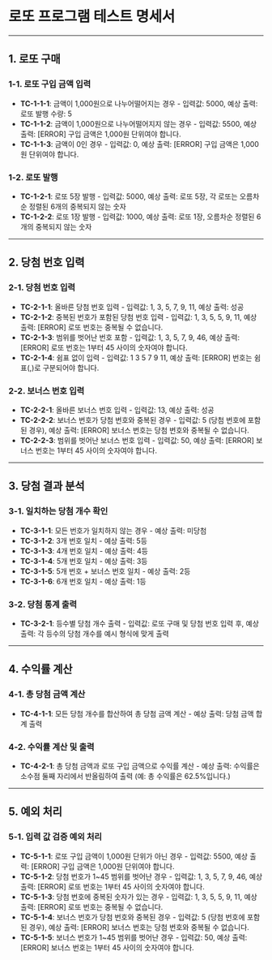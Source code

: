# 로또 프로그램 테스트 명세서

---

## 1. 로또 구매

### 1-1. 로또 구입 금액 입력

- **TC-1-1-1**: 금액이 1,000원으로 나누어떨어지는 경우 - 입력값: 5000, 예상 출력: 로또 발행 수량: 5
- **TC-1-1-2**: 금액이 1,000원으로 나누어떨어지지 않는 경우 - 입력값: 5500, 예상 출력: [ERROR] 구입 금액은 1,000원 단위여야 합니다.
- **TC-1-1-3**: 금액이 0인 경우 - 입력값: 0, 예상 출력: [ERROR] 구입 금액은 1,000원 단위여야 합니다.

### 1-2. 로또 발행

- **TC-1-2-1**: 로또 5장 발행 - 입력값: 5000, 예상 출력: 로또 5장, 각 로또는 오름차순 정렬된 6개의 중복되지 않는 숫자
- **TC-1-2-2**: 로또 1장 발행 - 입력값: 1000, 예상 출력: 로또 1장, 오름차순 정렬된 6개의 중복되지 않는 숫자

---

## 2. 당첨 번호 입력

### 2-1. 당첨 번호 입력

- **TC-2-1-1**: 올바른 당첨 번호 입력 - 입력값: 1, 3, 5, 7, 9, 11, 예상 출력: 성공
- **TC-2-1-2**: 중복된 번호가 포함된 당첨 번호 입력 - 입력값: 1, 3, 5, 5, 9, 11, 예상 출력: [ERROR] 로또 번호는 중복될 수 없습니다.
- **TC-2-1-3**: 범위를 벗어난 번호 포함 - 입력값: 1, 3, 5, 7, 9, 46, 예상 출력: [ERROR] 로또 번호는 1부터 45 사이의 숫자여야 합니다.
- **TC-2-1-4**: 쉼표 없이 입력 - 입력값: 1 3 5 7 9 11, 예상 출력: [ERROR] 번호는 쉼표(,)로 구분되어야 합니다.

### 2-2. 보너스 번호 입력

- **TC-2-2-1**: 올바른 보너스 번호 입력 - 입력값: 13, 예상 출력: 성공
- **TC-2-2-2**: 보너스 번호가 당첨 번호와 중복된 경우 - 입력값: 5 (당첨 번호에 포함된 경우), 예상 출력: [ERROR] 보너스 번호는 당첨 번호와 중복될 수 없습니다.
- **TC-2-2-3**: 범위를 벗어난 보너스 번호 입력 - 입력값: 50, 예상 출력: [ERROR] 보너스 번호는 1부터 45 사이의 숫자여야 합니다.

---

## 3. 당첨 결과 분석

### 3-1. 일치하는 당첨 개수 확인

- **TC-3-1-1**: 모든 번호가 일치하지 않는 경우 - 예상 출력: 미당첨
- **TC-3-1-2**: 3개 번호 일치 - 예상 출력: 5등
- **TC-3-1-3**: 4개 번호 일치 - 예상 출력: 4등
- **TC-3-1-4**: 5개 번호 일치 - 예상 출력: 3등
- **TC-3-1-5**: 5개 번호 + 보너스 번호 일치 - 예상 출력: 2등
- **TC-3-1-6**: 6개 번호 일치 - 예상 출력: 1등

### 3-2. 당첨 통계 출력

- **TC-3-2-1**: 등수별 당첨 개수 출력 - 입력값: 로또 구매 및 당첨 번호 입력 후, 예상 출력: 각 등수의 당첨 개수를 예시 형식에 맞게 출력

---

## 4. 수익률 계산

### 4-1. 총 당첨 금액 계산

- **TC-4-1-1**: 모든 당첨 개수를 합산하여 총 당첨 금액 계산 - 예상 출력: 당첨 금액 합계 출력

### 4-2. 수익률 계산 및 출력

- **TC-4-2-1**: 총 당첨 금액과 로또 구입 금액으로 수익률 계산 - 예상 출력: 수익률은 소수점 둘째 자리에서 반올림하여 출력 (예: 총 수익률은 62.5%입니다.)

---

## 5. 예외 처리

### 5-1. 입력 값 검증 예외 처리

- **TC-5-1-1**: 로또 구입 금액이 1,000원 단위가 아닌 경우 - 입력값: 5500, 예상 출력: [ERROR] 구입 금액은 1,000원 단위여야 합니다.
- **TC-5-1-2**: 당첨 번호가 1~45 범위를 벗어난 경우 - 입력값: 1, 3, 5, 7, 9, 46, 예상 출력: [ERROR] 로또 번호는 1부터 45 사이의 숫자여야 합니다.
- **TC-5-1-3**: 당첨 번호에 중복된 숫자가 있는 경우 - 입력값: 1, 3, 5, 5, 9, 11, 예상 출력: [ERROR] 로또 번호는 중복될 수 없습니다.
- **TC-5-1-4**: 보너스 번호가 당첨 번호와 중복된 경우 - 입력값: 5 (당첨 번호에 포함된 경우), 예상 출력: [ERROR] 보너스 번호는 당첨 번호와 중복될 수 없습니다.
- **TC-5-1-5**: 보너스 번호가 1~45 범위를 벗어난 경우 - 입력값: 50, 예상 출력: [ERROR] 보너스 번호는 1부터 45 사이의 숫자여야 합니다.